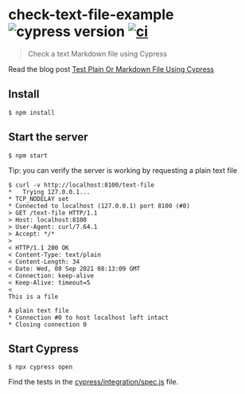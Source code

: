 # check-text-file-example ![cypress version](https://img.shields.io/badge/cypress-8.3.1-brightgreen) [![ci](https://github.com/bahmutov/check-text-file-example/actions/workflows/ci.yml/badge.svg?branch=main)](https://github.com/bahmutov/check-text-file-example/actions/workflows/ci.yml)

> Check a text Markdown file using Cypress

Read the blog post [Test Plain Or Markdown File Using Cypress](https://glebbahmutov.com/blog/text-plain-or-markdown-file/)

## Install

```shell
$ npm install
```

## Start the server

```shell
$ npm start
```

Tip: you can verify the server is working by requesting a plain text file

```shell
$ curl -v http://localhost:8100/text-file
*   Trying 127.0.0.1...
* TCP_NODELAY set
* Connected to localhost (127.0.0.1) port 8100 (#0)
> GET /text-file HTTP/1.1
> Host: localhost:8100
> User-Agent: curl/7.64.1
> Accept: */*
>
< HTTP/1.1 200 OK
< Content-Type: text/plain
< Content-Length: 34
< Date: Wed, 08 Sep 2021 08:13:09 GMT
< Connection: keep-alive
< Keep-Alive: timeout=5
<
This is a file

A plain text file
* Connection #0 to host localhost left intact
* Closing connection 0
```

## Start Cypress

```shell
$ npx cypress open
```

Find the tests in the [cypress/integration/spec.js](./cypress/integration/spec.js) file.
